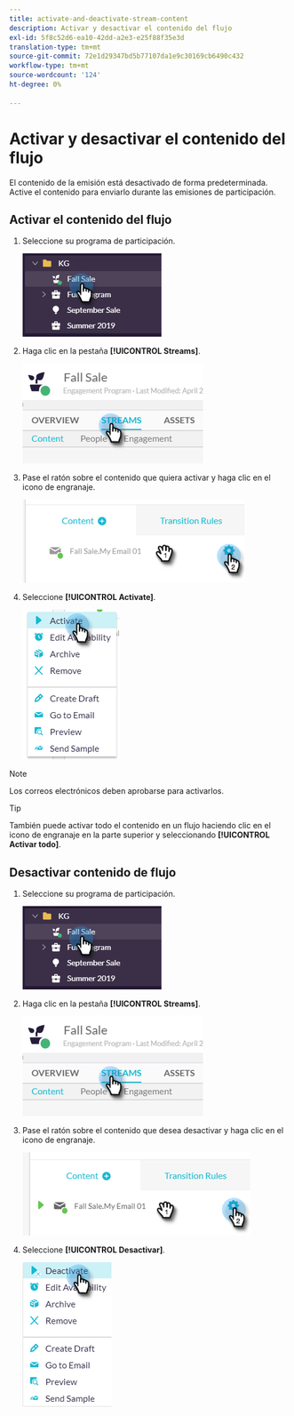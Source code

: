 ```yaml
---
title: activate-and-deactivate-stream-content
description: Activar y desactivar el contenido del flujo
exl-id: 5f8c52d6-ea10-42dd-a2e3-e25f88f35e3d
translation-type: tm+mt
source-git-commit: 72e1d29347bd5b77107da1e9c30169cb6490c432
workflow-type: tm+mt
source-wordcount: '124'
ht-degree: 0%

---
```


# Activar y desactivar el contenido del flujo

El contenido de la emisión está desactivado de forma predeterminada. Active el contenido para enviarlo durante las emisiones de participación.

## Activar el contenido del flujo

1. Seleccione su programa de participación.

   ![Imagen uno](/help/sky/assets/engagement-programs/activate-and-deactivate-stream-content/activate-and-deactivate-stream-content-1.png)

1. Haga clic en la pestaña **[!UICONTROL Streams]**.

   ![Imagen dos](/help/sky/assets/engagement-programs/activate-and-deactivate-stream-content/activate-and-deactivate-stream-content-2.png)

1. Pase el ratón sobre el contenido que quiera activar y haga clic en el icono de engranaje.

   ![Imagen tres](/help/sky/assets/engagement-programs/activate-and-deactivate-stream-content/activate-and-deactivate-stream-content-3.png)

1. Seleccione **[!UICONTROL Activate]**.

   ![Imagen Cuatro](/help/sky/assets/engagement-programs/activate-and-deactivate-stream-content/activate-and-deactivate-stream-content-4.png)

>[!NOTE]
>
>Los correos electrónicos deben aprobarse para activarlos.

>[!TIP]
>
>También puede activar todo el contenido en un flujo haciendo clic en el icono de engranaje en la parte superior y seleccionando **[!UICONTROL Activar todo]**.

## Desactivar contenido de flujo

1. Seleccione su programa de participación.

   ![Imagen cinco](/help/sky/assets/engagement-programs/activate-and-deactivate-stream-content/activate-and-deactivate-stream-content-5.png)

1. Haga clic en la pestaña **[!UICONTROL Streams]**.

   ![Imagen seis](/help/sky/assets/engagement-programs/activate-and-deactivate-stream-content/activate-and-deactivate-stream-content-6.png)

1. Pase el ratón sobre el contenido que desea desactivar y haga clic en el icono de engranaje.

   ![Image Seven](/help/sky/assets/engagement-programs/activate-and-deactivate-stream-content/activate-and-deactivate-stream-content-7.png)

1. Seleccione **[!UICONTROL Desactivar]**.

   ![Imagen ocho](/help/sky/assets/engagement-programs/activate-and-deactivate-stream-content/activate-and-deactivate-stream-content-8.png)
